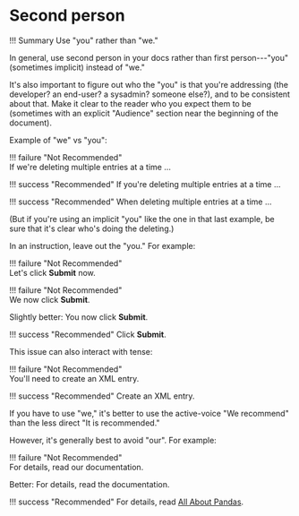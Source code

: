 # Second person

!!! Summary 
    Use "you" rather than "we."

In general, use second person in your docs rather than first person---"you" (sometimes implicit) instead of "we."

It's also important to figure out who the "you" is that you're addressing (the developer? an end-user? a sysadmin? someone else?), and to be consistent about that. Make it clear to the reader who you expect them to be (sometimes with an explicit "Audience" section near the beginning of the document).

Example of "we" vs "you":

!!! failure "Not Recommended"  
    If we're deleting multiple entries at a time ...

!!! success "Recommended" 
    If you're deleting multiple entries at a time ...

!!! success "Recommended" 
    When deleting multiple entries at a time ...

(But if you're using an implicit "you" like the one in that last example, be sure that it's clear who's doing the deleting.)

In an instruction, leave out the "you." For example:

!!! failure "Not Recommended"  
    Let's click **Submit** now.

!!! failure "Not Recommended"  
    We now click **Submit**.

Slightly better: You now click **Submit**.

!!! success "Recommended" 
    Click **Submit**.

This issue can also interact with tense:

!!! failure "Not Recommended"  
    You'll need to create an XML entry.

!!! success "Recommended"
    Create an XML entry.

If you have to use "we," it's better to use the active-voice "We recommend" than the less direct "It is recommended."

However, it's generally best to avoid "our". For example:

!!! failure "Not Recommended"  
    For details, read our documentation.

Better: For details, read the documentation.

!!! success "Recommended" 
    For details, read [All About Pandas](https://developers.google.com).